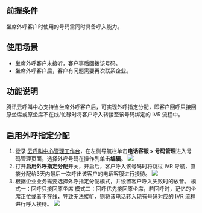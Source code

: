 ## 前提条件
坐席外呼客户时使用的号码需同时具备呼入能力。 
## 使用场景
- 坐席外呼客户未接听，客户事后回拨该号码。
- 坐席外呼客户后，客户有问题需要再次联系企业。
## 功能说明
腾讯云呼叫中心支持当坐席外呼客户后，可实现外呼指定分配，即客户回呼只接回原坐席或原坐席不在线/忙碌时将客户呼入转接至该号码绑定的 IVR 流程中。
## 启用外呼指定分配
1. 登录 [云呼叫中心管理工作台](https://tccc.qcloud.com/)，在左侧导航栏单击**电话客服 > 号码管理**进入号码管理页面，选择外呼号码在操作列单击**编辑**。
![](https://qcloudimg.tencent-cloud.cn/raw/ace2ab500c89128619b88f15fe9ec88d.png)
2. 打开**启用外呼指定分配**开关，开启后，客户呼入该号码时将跳过 IVR 导航，直接分配给3天内最后一次呼出该客户的电话客服进行接待。
![](https://qcloudimg.tencent-cloud.cn/raw/8aaf4b62d06f0a98ae809de6153e962e.png)
3. 根据企业业务需要选择外呼指定分配模式，并设置客户呼入失败时的放音。
模式一：回呼只接回原坐席
模式二：回呼优先接回原坐席，若回呼时，记忆的坐席正忙或者不在线，导致无法接听，则将该电话转入现有号码对应的 IVR 流程进行呼入接待。
![](https://qcloudimg.tencent-cloud.cn/raw/44d91e06c5efe7a84d05f48a55c9e887.png)
